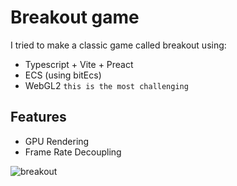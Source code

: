 # Breakout game

I tried to make a classic game called breakout using:

- Typescript + Vite + Preact
- ECS (using bitEcs)
- WebGL2 `this is the most challenging`

## Features

- GPU Rendering
- Frame Rate Decoupling

![breakout](https://user-images.githubusercontent.com/110075636/231368425-49e03537-8797-4d95-a85f-533148311660.png)
